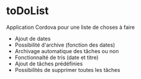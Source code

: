 # toDoList
 Application Cordova pour une liste de choses à faire

- Ajout de dates
- Possibilité d'archive (fonction des dates)
- Archivage automatique des tâches ou non
- Fonctionnalté de tris (date et titre)
- Ajout de tâches prédéfinies
- Possibilités de supprimer toutes les tâches